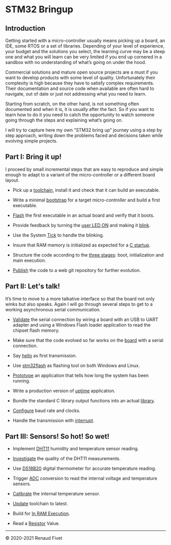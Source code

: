 # STM32 Bringup

## Introduction
Getting started with a micro-controller usually means picking up a board,
an IDE, some RTOS or a set of libraries. Depending of your level of experience,
your budget and the solutions you select, the learning curve may be a steep
one and what you will learn can be very limited if you end up cornered in a
sandbox with no understanding of what’s going on under the hood.

Commercial solutions and mature open source projects are a must if you want to
develop products with some level of quality. Unfortunately their complexity is
high because they have to satisfy complex requirements. Their documentation
and source code when available are often hard to navigate, out of date or just
not addressing what you need to learn.

Starting from scratch, on the other hand, is not something often documented and
when it is, it is usually after the fact. So if you want to learn how to do it
you need to catch the opportunity to watch someone going through the steps and
explaining what’s going on.

I will try to capture here my own “STM32 bring up” journey using a step by step
approach, writing down the problems faced and decisions taken while evolving
simple projects.

## Part I: Bring it up!
I proceed by small incremental steps that are easy to reproduce and simple
enough to adapt to a variant of the micro-controller or a different board
layout.

- Pick up a [toolchain](11_toolchain), install it and check that it can
build an executable.

- Write a minimal [bootstrap](12_bootstrap) for a target
micro-controller and build a first executable.

- [Flash](13_flash) the first executable in an actual board and verify
that it boots.

- Provide feedback by turning the [user LED ON](14_ledon) and making it
[blink](15_blink).

- Use the System [Tick](16_ledtick) to handle the blinking.

- Insure that RAM memory is initialized as expected for a [C
startup](17_cstartup).

- Structure the code according to the [three stages](18_3stages): boot,
initialization and main execution.

- [Publish](19_publish) the code to a web git repository for further
evolution.

## Part II: Let's talk!

It’s time to move to a more talkative interface so that the board not
only winks but also speaks. Again I will go through several steps to get
to a working asynchronous serial communication.

- [Validate]( 21_uart) the serial connection by wiring a board with an
USB to UART adapter and using a Windows Flash loader application to read
the chipset flash memory.

- Make sure that the code evolved so far works on the [board]( 22_board)
with a serial connection.

- Say [hello]( 23_hello) as first transmission.

- Use [stm32flash]( 24_stm32flash) as flashing tool on both Windows and
Linux.

- [Prototype]( 25_prototype) an application that tells how long the
system has been running.

- Write a production version of [uptime]( 26_uptime) application.

- Bundle the standard C library output functions into an actual
[library]( 27_library).

- [Configure]( 28_clocks) baud rate and clocks.

- Handle the transmission with [interrupt](
https://warehouse.motd.org/?page_id=763).

## Part III: Sensors! So hot! So wet!

- Implement [DHT11](https://warehouse.motd.org/?page_id=798) humidity
and temperature sensor reading.

- [Investigate](https://warehouse.motd.org/?page_id=849) the quality of
the DHT11 measurements.

- Use [DS18B20](https://warehouse.motd.org/?page_id=908) digital
thermometer for accurate temperature reading.

- Trigger [ADC](https://warehouse.motd.org/?page_id=946) conversion to
read the internal voltage and temperature sensors.

- [Calibrate](https://warehouse.motd.org/?page_id=1035) the internal
temperature sensor.

- [Update](https://warehouse.motd.org/?page_id=1180) toolchain to
latest.

- Build for [In RAM
Execution](https://warehouse.motd.org/?page_id=1295).

- Read a [Resistor](https://warehouse.motd.org/?page_id=1421) Value.

___
© 2020-2021 Renaud Fivet
